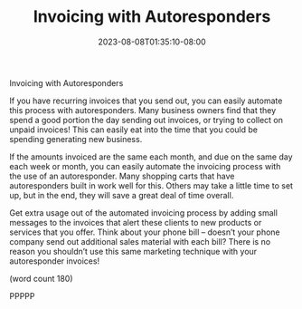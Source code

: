 ﻿---
title: "Invoicing with Autoresponders"
date: 2023-08-08T01:35:10-08:00
description: "Autoresponders Tips for Web Success"
featured_image: "/images/Autoresponders.jpg"
tags: ["Autoresponders"]
---

Invoicing with Autoresponders

If you have recurring invoices that you send out, you 
can easily automate this process with 
autoresponders. Many business 
owners find that they spend a good portion the day 
sending out invoices, or trying to collect on unpaid 
invoices! This can easily eat into the time that you 
could be spending generating new business.

If the amounts invoiced are the same each month, 
and due on the same day each week or month, you 
can easily automate the invoicing process with the 
use of an autoresponder. Many shopping carts that
have autoresponders built in work well for this. 
Others may take a little time to set up, but in the 
end, they will save a great deal of time overall.

Get extra usage out of the automated invoicing 
process by adding small messages to the invoices 
that alert these clients to new products or services 
that you offer. Think about your phone bill – doesn’t 
your phone company send out additional sales 
material with each bill? There is no reason you 
shouldn’t use this same marketing technique with 
your autoresponder invoices!

(word count 180)

PPPPP

